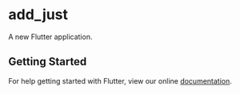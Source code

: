 # add_just

A new Flutter application.

## Getting Started

For help getting started with Flutter, view our online
[documentation](https://flutter.io/).
